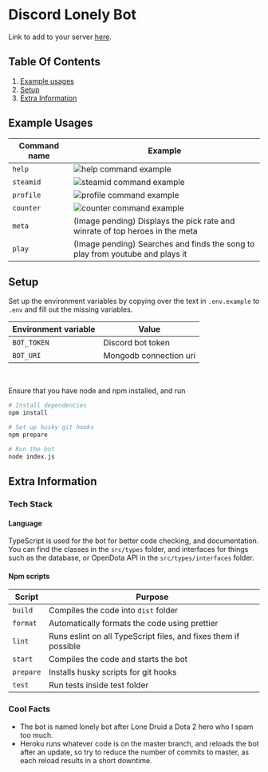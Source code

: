 # Discord Lonely Bot

Link to add to your server [here](https://discord.com/oauth2/authorize?client_id=647044127313362980&scope=bot&permissions=0).

## Table Of Contents

1. [Example usages](#Example_Usages)
2. [Setup](#Setup)
3. [Extra Information](#Extra_Information)

## Example Usages <a name="Example_Usages"></a>

| Command name | Example                                                                       |
| ------------ | ----------------------------------------------------------------------------- |
| `help`       | ![help command example](https://i.imgur.com/pdmNJWq.png)                      |
| `steamid`    | ![steamid command example](https://i.imgur.com/DtaQ7dF.png)                   |
| `profile`    | ![profile command example](https://i.imgur.com/7Pjjnrk.png)                   |
| `counter`    | ![counter command example](https://i.imgur.com/wAvEkgj.png)                   |
| `meta`       | (Image pending) Displays the pick rate and winrate of top heroes in the meta  |
| `play`       | (Image pending) Searches and finds the song to play from youtube and plays it |

## Setup <a name="Setup"></a>

Set up the environment variables by copying over the text in `.env.example` to `.env` and fill out the missing variables.

| Environment variable | Value                  |
| -------------------- | ---------------------- |
| `BOT_TOKEN`          | Discord bot token      |
| `BOT_URI`            | Mongodb connection uri |

</br>

Ensure that you have node and npm installed, and run

```bash
# Install dependencies
npm install

# Set up husky git hooks
npm prepare

# Run the bot
node index.js
```

## Extra Information <a name="Extra_Information"></a>

### Tech Stack

#### Language

TypeScript is used for the bot for better code checking, and documentation. You can find the classes in the `src/types` folder, and interfaces for things such as the database, or OpenDota API in the `src/types/interfaces` folder.

#### Npm scripts

| Script    | Purpose                                                         |
| --------- | --------------------------------------------------------------- |
| `build`   | Compiles the code into `dist` folder                            |
| `format`  | Automatically formats the code using prettier                   |
| `lint`    | Runs eslint on all TypeScript files, and fixes them if possible |
| `start`   | Compiles the code and starts the bot                            |
| `prepare` | Installs husky scripts for git hooks                            |
| `test`    | Run tests inside test folder                                    |

### Cool Facts

- The bot is named lonely bot after Lone Druid a Dota 2 hero who I spam too much.
- Heroku runs whatever code is on the master branch, and reloads the bot after an update, so try to reduce the number of commits to master, as each reload results in a short downtime.
